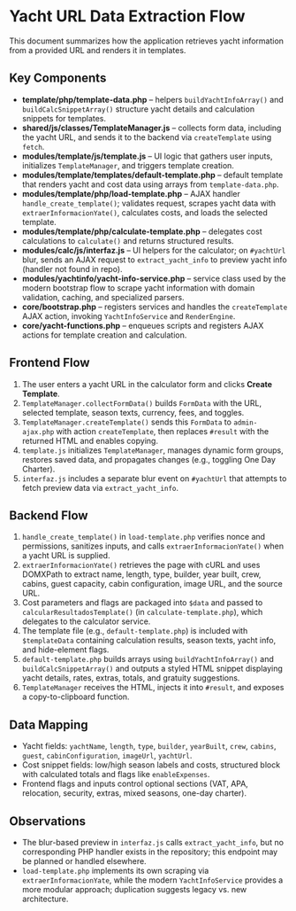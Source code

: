# Yacht URL Data Extraction Flow

This document summarizes how the application retrieves yacht information from a provided URL and renders it in templates.

## Key Components

- **template/php/template-data.php** – helpers `buildYachtInfoArray()` and `buildCalcSnippetArray()` structure yacht details and calculation snippets for templates.
- **shared/js/classes/TemplateManager.js** – collects form data, including the yacht URL, and sends it to the backend via `createTemplate` using `fetch`.
- **modules/template/js/template.js** – UI logic that gathers user inputs, initializes `TemplateManager`, and triggers template creation.
- **modules/template/templates/default-template.php** – default template that renders yacht and cost data using arrays from `template-data.php`.
- **modules/template/php/load-template.php** – AJAX handler `handle_create_template()`; validates request, scrapes yacht data with `extraerInformacionYate()`, calculates costs, and loads the selected template.
- **modules/template/php/calculate-template.php** – delegates cost calculations to `calculate()` and returns structured results.
- **modules/calc/js/interfaz.js** – UI helpers for the calculator; on `#yachtUrl` blur, sends an AJAX request to `extract_yacht_info` to preview yacht info (handler not found in repo).
- **modules/yachtinfo/yacht-info-service.php** – service class used by the modern bootstrap flow to scrape yacht information with domain validation, caching, and specialized parsers.
- **core/bootstrap.php** – registers services and handles the `createTemplate` AJAX action, invoking `YachtInfoService` and `RenderEngine`.
- **core/yacht-functions.php** – enqueues scripts and registers AJAX actions for template creation and calculation.

## Frontend Flow

1. The user enters a yacht URL in the calculator form and clicks **Create Template**.
2. `TemplateManager.collectFormData()` builds `FormData` with the URL, selected template, season texts, currency, fees, and toggles.
3. `TemplateManager.createTemplate()` sends this `FormData` to `admin-ajax.php` with action `createTemplate`, then replaces `#result` with the returned HTML and enables copying.
4. `template.js` initializes `TemplateManager`, manages dynamic form groups, restores saved data, and propagates changes (e.g., toggling One Day Charter).
5. `interfaz.js` includes a separate blur event on `#yachtUrl` that attempts to fetch preview data via `extract_yacht_info`.

## Backend Flow

1. `handle_create_template()` in `load-template.php` verifies nonce and permissions, sanitizes inputs, and calls `extraerInformacionYate()` when a yacht URL is supplied.
2. `extraerInformacionYate()` retrieves the page with cURL and uses DOMXPath to extract name, length, type, builder, year built, crew, cabins, guest capacity, cabin configuration, image URL, and the source URL.
3. Cost parameters and flags are packaged into `$data` and passed to `calcularResultadosTemplate()` (in `calculate-template.php`), which delegates to the calculator service.
4. The template file (e.g., `default-template.php`) is included with `$templateData` containing calculation results, season texts, yacht info, and hide-element flags.
5. `default-template.php` builds arrays using `buildYachtInfoArray()` and `buildCalcSnippetArray()` and outputs a styled HTML snippet displaying yacht details, rates, extras, totals, and gratuity suggestions.
6. `TemplateManager` receives the HTML, injects it into `#result`, and exposes a copy-to-clipboard function.

## Data Mapping

- Yacht fields: `yachtName`, `length`, `type`, `builder`, `yearBuilt`, `crew`, `cabins`, `guest`, `cabinConfiguration`, `imageUrl`, `yachtUrl`.
- Cost snippet fields: low/high season labels and costs, structured block with calculated totals and flags like `enableExpenses`.
- Frontend flags and inputs control optional sections (VAT, APA, relocation, security, extras, mixed seasons, one-day charter).

## Observations

- The blur-based preview in `interfaz.js` calls `extract_yacht_info`, but no corresponding PHP handler exists in the repository; this endpoint may be planned or handled elsewhere.
- `load-template.php` implements its own scraping via `extraerInformacionYate`, while the modern `YachtInfoService` provides a more modular approach; duplication suggests legacy vs. new architecture.

